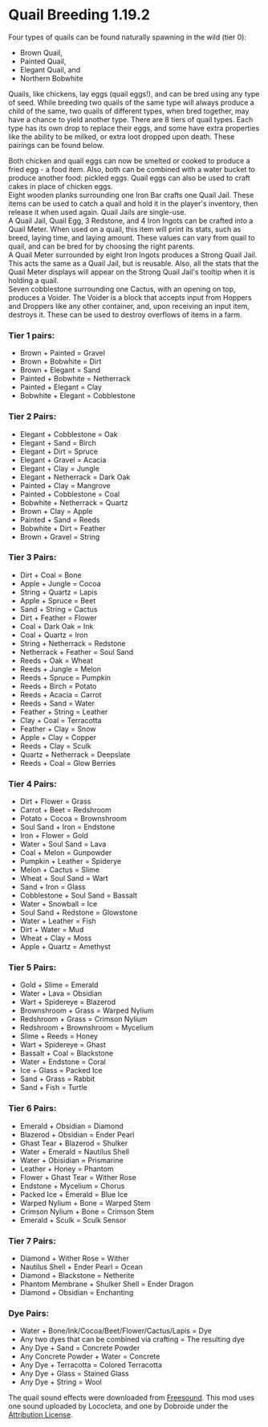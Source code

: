 # Quail Breeding 1.19.2
Four types of quails can be found naturally spawning in the wild (tier 0):
- Brown Quail,
- Painted Quail,
- Elegant Quail, and
- Northern Bobwhite

Quails, like chickens, lay eggs (quail eggs!), and can be bred using any type of seed. While breeding two quails of the same type will always produce a child of the same, two quails of different types, when bred together, may have a chance to yield another type. There are 8 tiers of quail types. Each type has its own drop to replace their eggs, and some have extra properties like the ability to be milked, or extra loot dropped upon death. These pairings can be found below.

Both chicken and quail eggs can now be smelted or cooked to produce a fried egg - a food item. Also, both can be combined with a water bucket to produce another food: pickled eggs. Quail eggs can also be used to craft cakes in place of chicken eggs.  
Eight wooden planks surrounding one Iron Bar crafts one Quail Jail. These items can be used to catch a quail and hold it in the player's inventory, then release it when used again. Quail Jails are single-use.  
A Quail Jail, Quail Egg, 3 Redstone, and 4 Iron Ingots can be crafted into a Quail Meter. When used on a quail, this item will print its stats, such as breed, laying time, and laying amount. These values can vary from quail to quail, and can be bred for by choosing the right parents.  
A Quail Meter surrounded by eight Iron Ingots produces a Strong Quail Jail. This acts the same as a Quail Jail, but is reusable. Also, all the stats that the Quail Meter displays will appear on the Strong Quail Jail's tooltip when it is holding a quail.  
Seven cobblestone surrounding one Cactus, with an opening on top, produces a Voider. The Voider is a block that accepts input from Hoppers and Droppers like any other container, and, upon receiving an input item, destroys it. These can be used to destroy overflows of items in a farm.  

### Tier 1 pairs:
- Brown + Painted = Gravel
- Brown + Bobwhite = Dirt
- Brown + Elegant = Sand
- Painted + Bobwhite = Netherrack
- Painted + Elegant = Clay
- Bobwhite + Elegant = Cobblestone

### Tier 2 Pairs:
- Elegant + Cobblestone = Oak
- Elegant + Sand = Birch
- Elegant + Dirt = Spruce
- Elegant + Gravel = Acacia
- Elegant + Clay = Jungle
- Elegant + Netherrack = Dark Oak
- Painted + Clay = Mangrove
- Painted + Cobblestone = Coal
- Bobwhite + Netherrack = Quartz
- Brown + Clay = Apple
- Painted + Sand = Reeds
- Bobwhite + Dirt = Feather
- Brown + Gravel = String

### Tier 3 Pairs:
- Dirt + Coal = Bone
- Apple + Jungle = Cocoa
- String + Quartz = Lapis
- Apple + Spruce = Beet
- Sand + String = Cactus
- Dirt + Feather = Flower
- Coal + Dark Oak = Ink
- Coal + Quartz = Iron
- String + Netherrack = Redstone
- Netherrack + Feather = Soul Sand
- Reeds + Oak = Wheat
- Reeds + Jungle = Melon
- Reeds + Spruce = Pumpkin
- Reeds + Birch = Potato
- Reeds + Acacia = Carrot
- Reeds + Sand = Water
- Feather + String = Leather
- Clay + Coal = Terracotta
- Feather + Clay = Snow
- Apple + Clay = Copper
- Reeds + Clay = Sculk
- Quartz + Netherrack = Deepslate
- Reeds + Coal = Glow Berries

### Tier 4 Pairs:
- Dirt + Flower = Grass
- Carrot + Beet = Redshroom
- Potato + Cocoa = Brownshroom
- Soul Sand + Iron = Endstone
- Iron + Flower = Gold
- Water + Soul Sand = Lava
- Coal + Melon = Gunpowder
- Pumpkin + Leather = Spiderye
- Melon + Cactus = Slime
- Wheat + Soul Sand = Wart
- Sand + Iron = Glass
- Cobblestone + Soul Sand = Bassalt
- Water + Snowball = Ice
- Soul Sand + Redstone = Glowstone
- Water + Leather = Fish
- Dirt + Water = Mud
- Wheat + Clay = Moss
- Apple + Quartz = Amethyst

### Tier 5 Pairs:
- Gold + Slime = Emerald
- Water + Lava = Obsidian
- Wart + Spidereye = Blazerod
- Brownshroom + Grass = Warped Nylium
- Redshroom + Grass = Crimson Nylium
- Redshroom + Brownshroom = Mycelium
- Slime + Reeds = Honey
- Wart + Spidereye = Ghast
- Bassalt + Coal = Blackstone
- Water + Endstone = Coral
- Ice + Glass = Packed Ice
- Sand + Grass = Rabbit
- Sand + Fish = Turtle

### Tier 6 Pairs:
- Emerald + Obsidian = Diamond
- Blazerod + Obsidian = Ender Pearl
- Ghast Tear + Blazerod = Shulker
- Water + Emerald = Nautilus Shell
- Water + Obisidian = Prismarine
- Leather + Honey = Phantom
- Flower + Ghast Tear = Wither Rose
- Endstone + Mycelium = Chorus
- Packed Ice + Emerald = Blue Ice
- Warped Nylium + Bone = Warped Stem
- Crimson Nylium + Bone = Crimson Stem
- Emerald + Sculk = Sculk Sensor

### Tier 7 Pairs:
- Diamond + Wither Rose = Wither
- Nautilus Shell + Ender Pearl = Ocean
- Diamond + Blackstone = Netherite
- Phantom Membrane + Shulker Shell = Ender Dragon
- Diamond + Obsidian = Enchanting

### Dye Pairs:
- Water + Bone/Ink/Cocoa/Beet/Flower/Cactus/Lapis = Dye
- Any two dyes that can be combined via crafting = The resulting dye
- Any Dye + Sand = Concrete Powder
- Any Concrete Powder + Water = Concrete
- Any Dye + Terracotta = Colored Terracotta
- Any Dye + Glass = Stained Glass
- Any Dye + String = Wool

The quail sound effects were downloaded from [Freesound](http://www.freesound.org). This mod uses one sound uploaded by Lococleta, and one by Dobroide under the [Attribution License](https://creativecommons.org/licenses/by/3.0/).